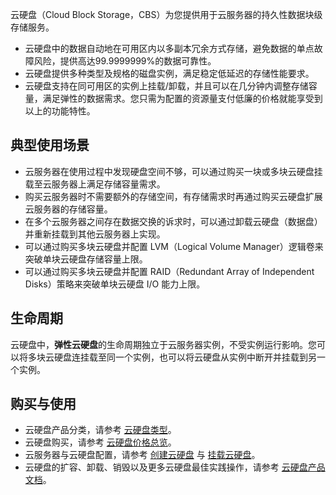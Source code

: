 云硬盘（Cloud Block Storage，CBS）为您提供用于云服务器的持久性数据块级存储服务。

- 云硬盘中的数据自动地在可用区内以多副本冗余方式存储，避免数据的单点故障风险，提供高达99.9999999%的数据可靠性。
- 云硬盘提供多种类型及规格的磁盘实例，满足稳定低延迟的存储性能要求。
- 云硬盘支持在同可用区的实例上挂载/卸载，并且可以在几分钟内调整存储容量，满足弹性的数据需求。您只需为配置的资源量支付低廉的价格就能享受到以上的功能特性。


## 典型使用场景
- 云服务器在使用过程中发现硬盘空间不够，可以通过购买一块或多块云硬盘挂载至云服务器上满足存储容量需求。
- 购买云服务器时不需要额外的存储空间，有存储需求时再通过购买云硬盘扩展云服务器的存储容量。
- 在多个云服务器之间存在数据交换的诉求时，可以通过卸载云硬盘（数据盘）并重新挂载到其他云服务器上实现。
- 可以通过购买多块云硬盘并配置 LVM（Logical Volume Manager）逻辑卷来突破单块云硬盘存储容量上限。
- 可以通过购买多块云硬盘并配置 RAID（Redundant Array of Independent Disks）策略来突破单块云硬盘 I/O 能力上限。


## 生命周期
云硬盘中，**弹性云硬盘**的生命周期独立于云服务器实例，不受实例运行影响。您可以将多块云硬盘连挂载至同一个实例，也可以将云硬盘从实例中断开并挂载到另一个实例。

## 购买与使用
- 云硬盘产品分类，请参考 [云硬盘类型](https://intl.cloud.tencent.com/document/product/362/31636)。
- 云硬盘购买，请参考 [云硬盘价格总览](https://intl.cloud.tencent.com/document/product/362/2413)。
- 云服务器与云硬盘配置，请参考 [创建云硬盘](https://intl.cloud.tencent.com/document/product/362/5744) 与 [挂载云硬盘](https://intl.cloud.tencent.com/document/product/362/5745)。
- 云硬盘的扩容、卸载、销毁以及更多云硬盘最佳实践操作，请参考 [云硬盘产品文档](https://intl.cloud.tencent.com/document/product/362)。
